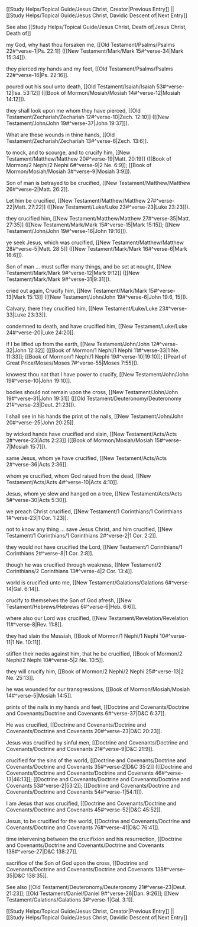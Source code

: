 [[Study Helps/Topical Guide/Jesus Christ, Creator|Previous Entry]]  ||  [[Study Helps/Topical Guide/Jesus Christ, Davidic Descent of|Next Entry]]

 See also [[Study Helps/Topical Guide/Jesus Christ, Death of|Jesus Christ, Death of]]

 my God, why hast thou forsaken me, [[Old Testament/Psalms/Psalms 22#^verse-1|Ps. 22:1]] ([[New Testament/Mark/Mark 15#^verse-34|Mark 15:34]]).

 they pierced my hands and my feet, [[Old Testament/Psalms/Psalms 22#^verse-16|Ps. 22:16]].

 poured out his soul unto death, [[Old Testament/Isaiah/Isaiah 53#^verse-12|Isa. 53:12]] ([[Book of Mormon/Mosiah/Mosiah 14#^verse-12|Mosiah 14:12]]).

 they shall look upon me whom they have pierced, [[Old Testament/Zechariah/Zechariah 12#^verse-10|Zech. 12:10]] ([[New Testament/John/John 19#^verse-37|John 19:37]]).

 What are these wounds in thine hands, [[Old Testament/Zechariah/Zechariah 13#^verse-6|Zech. 13:6]].

 to mock, and to scourge, and to crucify him, [[New Testament/Matthew/Matthew 20#^verse-19|Matt. 20:19]] ([[Book of Mormon/2 Nephi/2 Nephi 6#^verse-9|2 Ne. 6:9]]; [[Book of Mormon/Mosiah/Mosiah 3#^verse-9|Mosiah 3:9]]).

 Son of man is betrayed to be crucified, [[New Testament/Matthew/Matthew 26#^verse-2|Matt. 26:2]].

 Let him be crucified, [[New Testament/Matthew/Matthew 27#^verse-22|Matt. 27:22]] ([[New Testament/Luke/Luke 23#^verse-23|Luke 23:23]]).

 they crucified him, [[New Testament/Matthew/Matthew 27#^verse-35|Matt. 27:35]] ([[New Testament/Mark/Mark 15#^verse-15|Mark 15:15]]; [[New Testament/John/John 19#^verse-16|John 19:16]]).

 ye seek Jesus, which was crucified, [[New Testament/Matthew/Matthew 28#^verse-5|Matt. 28:5]] ([[New Testament/Mark/Mark 16#^verse-6|Mark 16:6]]).

 Son of man ... must suffer many things, and be set at nought, [[New Testament/Mark/Mark 9#^verse-12|Mark 9:12]] ([[New Testament/Mark/Mark 9#^verse-31|9:31]]).

 cried out again, Crucify him, [[New Testament/Mark/Mark 15#^verse-13|Mark 15:13]] ([[New Testament/John/John 19#^verse-6|John 19:6, 15]]).

 Calvary, there they crucified him, [[New Testament/Luke/Luke 23#^verse-33|Luke 23:33]].

 condemned to death, and have crucified him, [[New Testament/Luke/Luke 24#^verse-20|Luke 24:20]].

 if I be lifted up from the earth, [[New Testament/John/John 12#^verse-32|John 12:32]] ([[Book of Mormon/1 Nephi/1 Nephi 11#^verse-33|1 Ne. 11:33]]; [[Book of Mormon/1 Nephi/1 Nephi 19#^verse-10|19:10]]; [[Pearl of Great Price/Moses/Moses 7#^verse-55|Moses 7:55]]).

 knowest thou not that I have power to crucify, [[New Testament/John/John 19#^verse-10|John 19:10]].

 bodies should not remain upon the cross, [[New Testament/John/John 19#^verse-31|John 19:31]] ([[Old Testament/Deuteronomy/Deuteronomy 21#^verse-23|Deut. 21:23]]).

 I shall see in his hands the print of the nails, [[New Testament/John/John 20#^verse-25|John 20:25]].

 by wicked hands have crucified and slain, [[New Testament/Acts/Acts 2#^verse-23|Acts 2:23]] ([[Book of Mormon/Mosiah/Mosiah 15#^verse-7|Mosiah 15:7]]).

 same Jesus, whom ye have crucified, [[New Testament/Acts/Acts 2#^verse-36|Acts 2:36]].

 whom ye crucified, whom God raised from the dead, [[New Testament/Acts/Acts 4#^verse-10|Acts 4:10]].

 Jesus, whom ye slew and hanged on a tree, [[New Testament/Acts/Acts 5#^verse-30|Acts 5:30]].

 we preach Christ crucified, [[New Testament/1 Corinthians/1 Corinthians 1#^verse-23|1 Cor. 1:23]].

 not to know any thing ... save Jesus Christ, and him crucified, [[New Testament/1 Corinthians/1 Corinthians 2#^verse-2|1 Cor. 2:2]].

 they would not have crucified the Lord, [[New Testament/1 Corinthians/1 Corinthians 2#^verse-8|1 Cor. 2:8]].

 though he was crucified through weakness, [[New Testament/2 Corinthians/2 Corinthians 13#^verse-4|2 Cor. 13:4]].

 world is crucified unto me, [[New Testament/Galations/Galations 6#^verse-14|Gal. 6:14]].

 crucify to themselves the Son of God afresh, [[New Testament/Hebrews/Hebrews 6#^verse-6|Heb. 6:6]].

 where also our Lord was crucified, [[New Testament/Revelation/Revelation 11#^verse-8|Rev. 11:8]].

 they had slain the Messiah, [[Book of Mormon/1 Nephi/1 Nephi 10#^verse-11|1 Ne. 10:11]].

 stiffen their necks against him, that he be crucified, [[Book of Mormon/2 Nephi/2 Nephi 10#^verse-5|2 Ne. 10:5]].

 they will crucify him, [[Book of Mormon/2 Nephi/2 Nephi 25#^verse-13|2 Ne. 25:13]].

 he was wounded for our transgressions, [[Book of Mormon/Mosiah/Mosiah 14#^verse-5|Mosiah 14:5]].

 prints of the nails in my hands and feet, [[Doctrine and Covenants/Doctrine and Covenants/Doctrine and Covenants 6#^verse-37|D&C 6:37]].

 He was crucified, [[Doctrine and Covenants/Doctrine and Covenants/Doctrine and Covenants 20#^verse-23|D&C 20:23]].

 Jesus was crucified by sinful men, [[Doctrine and Covenants/Doctrine and Covenants/Doctrine and Covenants 21#^verse-9|D&C 21:9]].

 crucified for the sins of the world, [[Doctrine and Covenants/Doctrine and Covenants/Doctrine and Covenants 35#^verse-2|D&C 35:2]] ([[Doctrine and Covenants/Doctrine and Covenants/Doctrine and Covenants 46#^verse-13|46:13]]; [[Doctrine and Covenants/Doctrine and Covenants/Doctrine and Covenants 53#^verse-2|53:2]]; [[Doctrine and Covenants/Doctrine and Covenants/Doctrine and Covenants 54#^verse-1|54:1]]).

 I am Jesus that was crucified, [[Doctrine and Covenants/Doctrine and Covenants/Doctrine and Covenants 45#^verse-52|D&C 45:52]].

 Jesus, to be crucified for the world, [[Doctrine and Covenants/Doctrine and Covenants/Doctrine and Covenants 76#^verse-41|D&C 76:41]].

 time intervening between the crucifixion and his resurrection, [[Doctrine and Covenants/Doctrine and Covenants/Doctrine and Covenants 138#^verse-27|D&C 138:27]].

 sacrifice of the Son of God upon the cross, [[Doctrine and Covenants/Doctrine and Covenants/Doctrine and Covenants 138#^verse-35|D&C 138:35]].

 See also [[Old Testament/Deuteronomy/Deuteronomy 21#^verse-23|Deut. 21:23]]; [[Old Testament/Daniel/Daniel 9#^verse-26|Dan. 9:26]]; [[New Testament/Galations/Galations 3#^verse-1|Gal. 3:1]].

[[Study Helps/Topical Guide/Jesus Christ, Creator|Previous Entry]]  ||  [[Study Helps/Topical Guide/Jesus Christ, Davidic Descent of|Next Entry]]